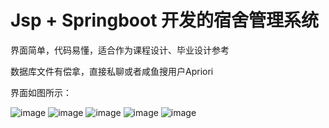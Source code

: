 # Jsp + Springboot 开发的宿舍管理系统

界面简单，代码易懂，适合作为课程设计、毕业设计参考

数据库文件有偿拿，直接私聊或者咸鱼搜用户Apriori

界面如图所示：

![image](https://github.com/h1070918286/dorm/assets/72547980/964f6ff6-294f-4de7-98a5-fa881eaefe20)
![image](https://github.com/h1070918286/dorm/assets/72547980/ddc03711-ce79-431d-bb27-3884c2309ca9)
![image](https://github.com/h1070918286/dorm/assets/72547980/18d0d390-e31e-48da-8de4-c22870402a6d)
![image](https://github.com/h1070918286/dorm/assets/72547980/c37b126b-613b-410e-9179-32dae5db3533)
![image](https://github.com/h1070918286/dorm/assets/72547980/3569ec42-1d26-40d2-bebb-b1a0c2f4b009)

